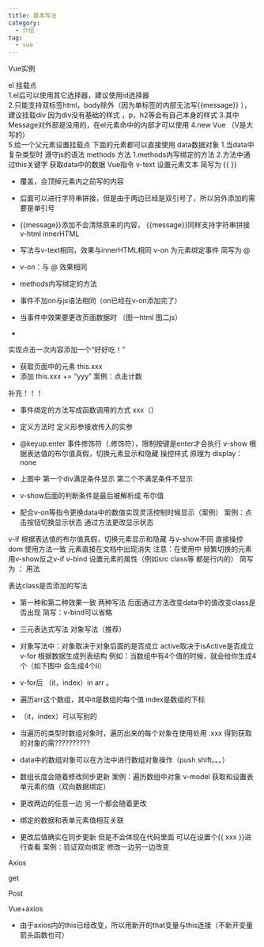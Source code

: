```yaml
---
title: 基本写法
category:
  - 介绍
tag:
  - vue
---
```


Vue实例

el 挂载点    
1.el后可以使用其它选择器，建议使用id选择器      
2.只能支持双标签html，body除外（因为单标签的内部无法写{{message}}   ），建议挂载div 因为div没有基础的样式   ，p，h2等会有自己本身的样式
3.其中Message对外部是没用的，在el元素命中的内部才可以使用
4.new Vue   （V是大写的）  
5.给一个父元素设置挂载点 下面的元素都可以直接使用
data数据对象
1.当data中复杂类型时   遵守js的语法
methods 方法
1.methods内写绑定的方法
2.方法中通过this关键字   获取data中的数据
Vue指令
v-text
设置元素文本   简写为 {{   }}


- 覆盖，会顶掉元素内之前写的内容
- 后面可以进行字符串拼接，但是由于两边已经是双引号了，所以另外添加的需要是单引号
- {{message}}添加不会清除原来的内容，   {{message}}同样支持字符串拼接
v-html
innerHTML
- 写法与v-text相同，效果与innerHTML相同
v-on
为元素绑定事件       简写为 @


- v-on：与 @ 效果相同
- methods内写绑定的方法
- 事件不加on与js语法相同（on已经在v-on添加完了）
- 当事件中效果要更改页面数据时   （图一html     图二js）
- 


实现点击一次内容添加一个“好好吃！”
- 获取页面中的元素   this.xxx
- 添加 this.xxx += “yyy”
案例：点击计数


补充！！！


- 事件绑定的方法写成函数调用的方式     xxx（）
- 定义方法时 定义形参接收传入的实参
- @keyup.enter 事件修饰符（.修饰符），限制按键是enter才会执行
v-show
根据表达值的布尔值真假，切换元素显示和隐藏
操控样式
原理为     display：none


- 上图中 第一个div满足条件显示 第二个不满足条件不显示
- v-show后面的判断条件是最后被解析成 布尔值
- 配合v-on等指令更换data中的数值实现灵活控制时候显示（案例）
案例：点击按钮切换显示状态
通过方法更改显示状态


v-if
根据表达值的布尔值真假，切换元素显示和隐藏
与v-show不同 直接操控dom     使用方法一致
元素直接在文档中出现消失
注意：在使用中 频繁切换的元素用v-show反之v-if
v-bind
设置元素的属性（例如src class等 都是行内的）   简写为 ：
用法


表达class是否添加的写法


- 第一种和第二种效果一致     两种写法     后面通过方法改变data中的值改变class是否出现
简写：v-bind可以省略


- 三元表达式写法     对象写法（推荐）
- 对象写法中：对象取决于对象后面的是否成立 active取决于isActive是否成立
v-for
根据数据生成列表结构
例如：当数组中有4个值的时候，就会给你生成4个（如下图中 会生成4个li）


- v-for后 （it，index）in arr   。  
- 遍历arr这个数组，其中it是数组的每个值     index是数组的下标
- （it，index）可以写别的
- 当遍历的类型时数组对象时，遍历出来的每个对象在使用处用   .xxx 得到获取的对象的需??????????
- data中的数组对象可以在方法中进行数组对象操作（push shift。。。）
- 数组长度会随着修改同步更新
案例：遍历数组中对象
v-model
获取和设置表单元素的值（双向数据绑定）


- 更改两边的任意一边 另一个都会随着更改
- 绑定的数据和表单元素值相互关联
- 更改后值确实在同步更新 但是不会体现在代码里面 可以在设置个{{ xxx }}进行查看
案例：验证双向绑定
修改一边另一边改变


Axios


get




Post


Vue+axios


- 由于axios内的this已经改变，所以用新开的that变量与this连接（不新开变量箭头函数也可）